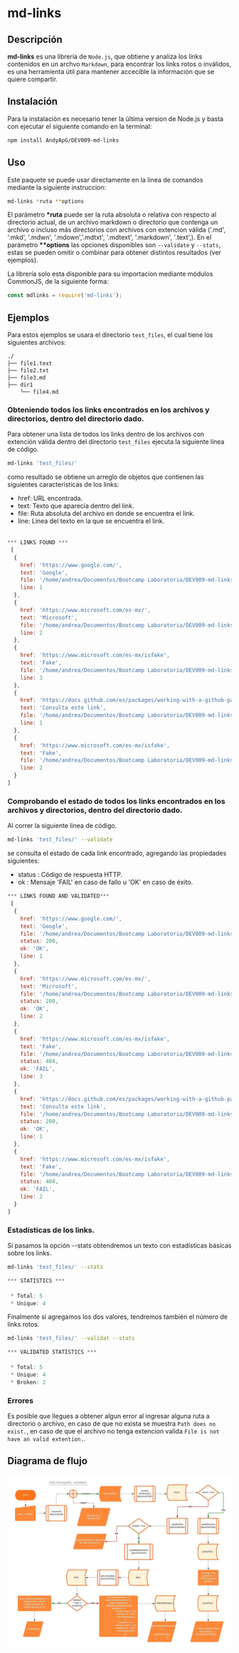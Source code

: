 # md-links

## Descripción

**md-links** es una librería de `Node.js`, que obtiene y analiza los links contenidos en un archvo `Markdown`, para encontrar los links rotos o inválidos, es una herramienta útil para mantener accecible la información que se quiere compartir.


## Instalación
Para la instalación es necesario tener la última version de Node.js y basta con ejecutar el siguiente comando en la terminal:

``` sh
npm install AndyApG/DEV009-md-links
```

## Uso
Este paquete se puede usar directamente en la linea de comandos mediante la siguiente instruccion:
```sh
md-links *ruta **options
```
El parámetro **\*ruta** puede ser la ruta absoluta o relativa con respecto al directorio actual, de un archivo markdown o directorio que contenga un archivo o incluso más directorios con archivos con extencion válida ('.md', '.mkd', '.mdwn', '.mdown','.mdtxt', '.mdtext', '.markdown', '.text',). En el parámetro 
**\*\*options** las opciones disponibles son ```--validate``` y ```--stats```, estas se pueden omitir o combinar para obtener distintos resultados (ver ejemplos).

La librería solo esta disponible para su importacion mediante módulos CommonJS, de la siguiente forma:
```js
const mdlinks = require('md-links');
```
## Ejemplos
Para estos ejemplos se usara el directorio `test_files`, el cual tiene los siguientes archivos:
```text
./
├── file1.text
├── file2.txt
├── file3.md
├── dir1
    └── file4.md
```
### Obteniendo todos los links encontrados en los archivos y directorios, dentro del directorio dado.
Para obtener una lista de todos los links dentro de los archivos con extención válida dentro del  directorio `test_files` ejecuta la siguiente linea de código.
``` sh
md-links 'test_files/'
```
como resultado  se obtiene un arreglo de objetos que contienen las siguientes características de los links:
- href: URL encontrada.
- text: Texto que aparecía dentro del link.
- file: Ruta absoluta del archivo en donde se encuentra el link.
- line: Linea del texto en la que se encuentra el link.
```js

*** LINKS FOUND ***
 [
  {
    href: 'https://www.google.com/',
    text: 'Google',
    file: '/home/andrea/Documentos/Bootcamp Laboratoria/DEV009-md-links/test_files/file3.md',
    line: 1
  },
  {
    href: 'https://www.microsoft.com/es-mx/',
    text: 'Microsoft',
    file: '/home/andrea/Documentos/Bootcamp Laboratoria/DEV009-md-links/test_files/file3.md',
    line: 2
  },
  {
    href: 'https://www.microsoft.com/es-mx/isfake',
    text: 'Fake',
    file: '/home/andrea/Documentos/Bootcamp Laboratoria/DEV009-md-links/test_files/file3.md',
    line: 3
  },
  {
    href: 'https://docs.github.com/es/packages/working-with-a-github-packages-registry/working-with-the-npm-registry',
    text: 'Consulta este link',
    file: '/home/andrea/Documentos/Bootcamp Laboratoria/DEV009-md-links/test_files/dir1/file4.md',
    line: 1
  },
  {
    href: 'https://www.microsoft.com/es-mx/isfake',
    text: 'Fake',
    file: '/home/andrea/Documentos/Bootcamp Laboratoria/DEV009-md-links/test_files/dir1/file4.md',
    line: 2
  }
]
```
### Comprobando el estado de todos los links encontrados en los archivos y directorios, dentro del directorio dado.
Al correr la siguiente linea de código.

```sh
md-links 'test_files/' --validate
```
se consulta el estado de cada link encontrado, agregando las propiedades siguientes:
- status : Código de respuesta HTTP.
- ok : Mensaje 'FAIL' en caso de fallo u 'OK' en caso de éxito.
```js
*** LINKS FOUND AND VALIDATED***
 [
  {
    href: 'https://www.google.com/',
    text: 'Google',
    file: '/home/andrea/Documentos/Bootcamp Laboratoria/DEV009-md-links/test_files/file3.md',
    status: 200,
    ok: 'OK',
    line: 1
  },
  {
    href: 'https://www.microsoft.com/es-mx/',
    text: 'Microsoft',
    file: '/home/andrea/Documentos/Bootcamp Laboratoria/DEV009-md-links/test_files/file3.md',
    status: 200,
    ok: 'OK',
    line: 2
  },
  {
    href: 'https://www.microsoft.com/es-mx/isfake',
    text: 'Fake',
    file: '/home/andrea/Documentos/Bootcamp Laboratoria/DEV009-md-links/test_files/file3.md',
    status: 404,
    ok: 'FAIL',
    line: 3
  },
  {
    href: 'https://docs.github.com/es/packages/working-with-a-github-packages-registry/working-with-the-npm-registry',
    text: 'Consulta este link',
    file: '/home/andrea/Documentos/Bootcamp Laboratoria/DEV009-md-links/test_files/dir1/file4.md',
    status: 200,
    ok: 'OK',
    line: 1
  },
  {
    href: 'https://www.microsoft.com/es-mx/isfake',
    text: 'Fake',
    file: '/home/andrea/Documentos/Bootcamp Laboratoria/DEV009-md-links/test_files/dir1/file4.md',
    status: 404,
    ok: 'FAIL',
    line: 2
  }
]
```
### Estadísticas de los links.
Si pasamos la opción --stats obtendremos un texto con estadísticas básicas sobre los links.
```sh
md-links 'test_files/' --stats
```
```js
*** STATISTICS ***
 
 * Total: 5 
 * Unique: 4
```
Finalmente si agregamos los dos valores, tendremos también el número de links rotos.
```sh
md-links 'test_files/' --validat --stats
```
```js
*** VALIDATED STATISTICS ***
 
 * Total: 5 
 * Unique: 4 
 * Broken: 2
```
### Errores
Es posible que llegues a obtener algun error al ingresar alguna ruta a directorio o archivo, en caso de que no exista se muestra `Path does no exist.`, en caso de que el archivo no tenga extencion valida `File is not have an valid extention.`.
## Diagrama de flujo
![Diagrama](mdLinks.jpeg)

